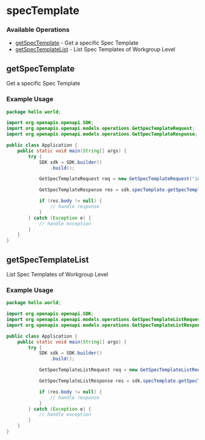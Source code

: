 # specTemplate

### Available Operations

* [getSpecTemplate](#getspectemplate) - Get a specific Spec Template
* [getSpecTemplateList](#getspectemplatelist) - List Spec Templates of Workgroup Level 

## getSpecTemplate

Get a specific Spec Template

### Example Usage

```java
package hello.world;

import org.openapis.openapi.SDK;
import org.openapis.openapi.models.operations.GetSpecTemplateRequest;
import org.openapis.openapi.models.operations.GetSpecTemplateResponse;

public class Application {
    public static void main(String[] args) {
        try {
            SDK sdk = SDK.builder()
                .build();

            GetSpecTemplateRequest req = new GetSpecTemplateRequest("incidunt", "qui");            

            GetSpecTemplateResponse res = sdk.specTemplate.getSpecTemplate(req);

            if (res.body != null) {
                // handle response
            }
        } catch (Exception e) {
            // handle exception
        }
    }
}
```

## getSpecTemplateList

List Spec Templates of Workgroup Level 

### Example Usage

```java
package hello.world;

import org.openapis.openapi.SDK;
import org.openapis.openapi.models.operations.GetSpecTemplateListRequest;
import org.openapis.openapi.models.operations.GetSpecTemplateListResponse;

public class Application {
    public static void main(String[] args) {
        try {
            SDK sdk = SDK.builder()
                .build();

            GetSpecTemplateListRequest req = new GetSpecTemplateListRequest("cupiditate");            

            GetSpecTemplateListResponse res = sdk.specTemplate.getSpecTemplateList(req);

            if (res.body != null) {
                // handle response
            }
        } catch (Exception e) {
            // handle exception
        }
    }
}
```
